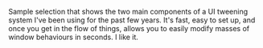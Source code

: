 Sample selection that shows the two main components of a UI tweening system I've been using for the past few years. It's fast, easy to set up, and once you get in the flow of things, allows you to easily modify masses of window behaviours in seconds. I like it.